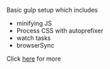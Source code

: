 Basic gulp setup which includes
<ul> 
<li>minifying JS</li>
<li>Process CSS with autoprefixer</li>
<li>watch tasks</li>
<li>browserSync</li>
</ul>


Click <a href='https://developers.google.com/web/ilt/pwa/lab-gulp-setup?authuser=1'>here</a> for more
